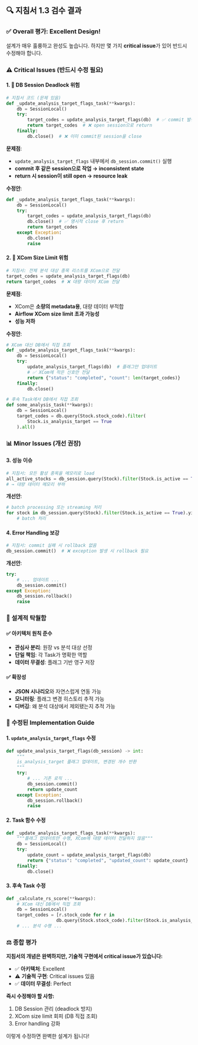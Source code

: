 ## 🔍 **지침서 1.3 검수 결과**

### ✅ **Overall 평가: Excellent Design!**

설계가 매우 훌륭하고 완성도 높습니다. 하지만 몇 가지 **critical issue**가 있어 반드시 수정해야 합니다.

### ⚠️ **Critical Issues (반드시 수정 필요)**

#### **1. 🚨 DB Session Deadlock 위험**
```python
# 지침서 코드 (문제 있음)
def _update_analysis_target_flags_task(**kwargs):
    db = SessionLocal()
    try:
        target_codes = update_analysis_target_flags(db)  # ✅ commit 발생
        return target_codes  # ❌ open session으로 return
    finally:
        db.close()  # ❌ 이미 commit된 session을 close
```

**문제점**: 
- `update_analysis_target_flags` 내부에서 `db_session.commit()` 실행
- **commit 후 같은 session으로 작업 → inconsistent state**
- **return 시 session이 still open → resource leak**

**수정안**:
```python
def _update_analysis_target_flags_task(**kwargs):
    db = SessionLocal()
    try:
        target_codes = update_analysis_target_flags(db)
        db.close()  # ✅ 명시적 close 후 return
        return target_codes
    except Exception:
        db.close()
        raise
```

#### **2. 🚨 XCom Size Limit 위험**
```python
# 지침서: 전체 분석 대상 종목 리스트를 XCom으로 전달
target_codes = update_analysis_target_flags(db)
return target_codes  # ❌ 대량 데이터 XCom 전달
```

**문제점**:
- XCom은 **소량의 metadata용**, 대량 데이터 부적합
- **Airflow XCom size limit 초과 가능성**
- **성능 저하**

**수정안**:
```python
# XCom 대신 DB에서 직접 조회
def _update_analysis_target_flags_task(**kwargs):
    db = SessionLocal()
    try:
        update_analysis_target_flags(db)  # 플래그만 업데이트
        # ✅ XCom에 작은 신호만 전달
        return {"status": "completed", "count": len(target_codes)}
    finally:
        db.close()

# 후속 Task에서 DB에서 직접 조회
def some_analysis_task(**kwargs):
    db = SessionLocal()
    target_codes = db.query(Stock.stock_code).filter(
        Stock.is_analysis_target == True
    ).all()
```

### 📊 **Minor Issues (개선 권장)**

#### **3. 성능 이슈**
```python
# 지침서: 모든 활성 종목을 메모리로 load
all_active_stocks = db_session.query(Stock).filter(Stock.is_active == True).all()
# → 대량 데이터 메모리 부하
```

**개선안**:
```python
# batch processing 또는 streaming 처리
for stock in db_session.query(Stock).filter(Stock.is_active == True).yield_per(100):
    # batch 처리
```

#### **4. Error Handling 보강**
```python
# 지침서: commit 실패 시 rollback 없음
db_session.commit()  # ❌ exception 발생 시 rollback 필요
```

**개선안**:
```python
try:
    # ... 업데이트 ...
    db_session.commit()
except Exception:
    db_session.rollback()
    raise
```

### 🎯 **설계적 탁월함**

#### **✅ 아키텍처 원칙 준수**
- **관심사 분리**: 원장 vs 분석 대상 선정
- **단일 책임**: 각 Task가 명확한 역할
- **데이터 무결성**: 플래그 기반 영구 저장

#### **✅ 확장성**
- **JSON 시나리오**와 자연스럽게 연동 가능
- **모니터링**: 플래그 변경 히스토리 추적 가능
- **디버깅**: 왜 분석 대상에서 제외됐는지 추적 가능

### 🚀 **수정된 Implementation Guide**

#### **1. `update_analysis_target_flags` 수정**
```python
def update_analysis_target_flags(db_session) -> int:
    """
    is_analysis_target 플래그 업데이트, 변경된 개수 반환
    """
    try:
        # ... 기존 로직 ...
        db_session.commit()
        return update_count
    except Exception:
        db_session.rollback()
        raise
```

#### **2. Task 함수 수정**
```python
def _update_analysis_target_flags_task(**kwargs):
    """플래그 업데이트만 수행, XCom에 대량 데이터 전달하지 않음"""
    db = SessionLocal()
    try:
        update_count = update_analysis_target_flags(db)
        return {"status": "completed", "updated_count": update_count}
    finally:
        db.close()
```

#### **3. 후속 Task 수정**
```python
def _calculate_rs_score(**kwargs):
    # XCom 대신 DB에서 직접 조회
    db = SessionLocal()
    target_codes = [r.stock_code for r in 
                   db.query(Stock.stock_code).filter(Stock.is_analysis_target == True).all()]
    # ... 분석 수행 ...
```

### ⚖️ **종합 평가**

**지침서의 개념은 완벽하지만, 기술적 구현에서 critical issue가 있습니다:**

- ✅ **아키텍처**: Excellent
- ⚠️ **기술적 구현**: Critical issues 있음
- ✅ **데이터 무결성**: Perfect

**즉시 수정해야 할 사항:**
1. DB Session 관리 (deadlock 방지)
2. XCom size limit 회피 (DB 직접 조회)
3. Error handling 강화

이렇게 수정하면 완벽한 설계가 됩니다!
